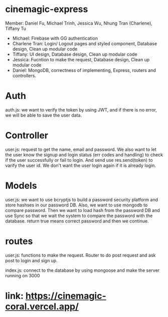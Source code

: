 # cinemagic-express

Member: Daniel Fu, Michael Trinh, Jessica Wu, Nhung Tran (Charlene), Tiffany Tu
- Michael: Firebase with GG authentication
- Charlene Tran: Login/ Logout pages and styled component, Database design, Clean up modular code
- Tiffany: UI design, Database design, Clean up modular code
- Jessica: Fucntion to make the request, Database design, Clean up modular code
- Daniel: MongoDB, correctness of implementing, Express, routers and controllers.

# Auth
auth.js: we want to verify the token by using JWT, and if there is no error, we will be able to save the user data. 

# Controller 
user.js: request to get the name, email and password. We also want to let the user know the signup and login status (err codes and handling) to check if the user successfully or fail to login. And send use res.send(token) to varify the user id. We don't want the user login again if it is already login. 

# Models
user.js: we want to use bcryptjs to build a password security platform and store hashses in our password DB. Also, we want to use mongodb to compare password. Then we want to load hash from the password DB and use Sync so that we wait the system to compare the password with the database. return true means correct password and then we continue.

# routes
user.js: functions to make the request. Router to do post request and ask post to login and sign up. 

index.js: connect to the database by using mongoose and make the server running on 3000

# link: https://cinemagic-coral.vercel.app/
